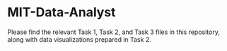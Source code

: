 # MIT-Data-Analyst

Please find the relevant Task 1, Task 2, and Task 3 files in this repository, along with data visualizations prepared in Task 2.

